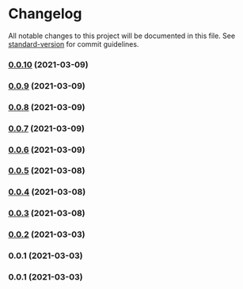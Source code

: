 # Changelog

All notable changes to this project will be documented in this file. See [standard-version](https://github.com/conventional-changelog/standard-version) for commit guidelines.

### [0.0.10](https://github.com/softchef/sccdk-vue/compare/v0.0.9...v0.0.10) (2021-03-09)

### [0.0.9](https://github.com/minche/sccdk-vue/compare/v0.0.8...v0.0.9) (2021-03-09)

### [0.0.8](https://github.com/minche/sccdk-vue/compare/v0.0.7...v0.0.8) (2021-03-09)

### [0.0.7](https://github.com/minche/sccdk-vue/compare/v0.0.6...v0.0.7) (2021-03-09)

### [0.0.6](https://github.com/minche/sccdk-vue/compare/v0.0.5...v0.0.6) (2021-03-09)

### [0.0.5](https://github.com/minche/sccdk-vue/compare/v0.0.4...v0.0.5) (2021-03-08)

### [0.0.4](https://github.com/minche/sccdk-vue/compare/v0.0.3...v0.0.4) (2021-03-08)

### [0.0.3](https://github.com/minche/sccdk-vue/compare/v0.0.2...v0.0.3) (2021-03-08)

### [0.0.2](https://github.com/minche/sccdk-vue/compare/v0.0.1...v0.0.2) (2021-03-03)

### 0.0.1 (2021-03-03)

### 0.0.1 (2021-03-03)

